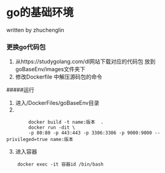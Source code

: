 # go的基础环境
written by zhuchenglin
### 更换go代码包
1. 从https://studygolang.com/dl网站下载对应的代码包 放到goBaseEnv/images文件夹下
2. 修改Dockerfile 中解压源码包的命令

#####运行
1. 进入/DockerFiles/goBaseEnv目录
2.  
```shell script
        docker build -t name:版本  .
        docker run -dit \           
        -p 80:80 -p 443:443 -p 3306:3306 -p 9000:9000 --privileged=true name:版本
```
3. 进入容器
```shell script
    docker exec -it 容器id /bin/bash 
```